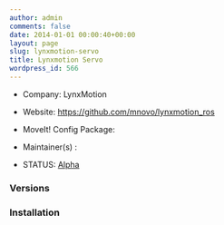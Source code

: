 ```yaml
---
author: admin
comments: false
date: 2014-01-01 00:00:40+00:00
layout: page
slug: lynxmotion-servo
title: Lynxmotion Servo
wordpress_id: 566
---
```



	
  * Company: LynxMotion

	
  * Website: https://github.com/mnovo/lynxmotion_ros

	
  * MoveIt! Config Package:

	
  * Maintainer(s) :

	
  * STATUS: [Alpha](/about/moveit-status#status-code-robots)




### Versions








### Installation






